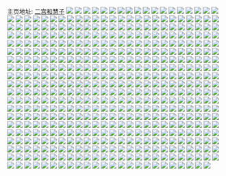 主页地址: [二宫和慧子](https://weibo.com/u/5225589160) 
![](https://wx4.sinaimg.cn/mw2000/005HE2s8gy1gb80296ujcj30u0140tb8.jpg) 
![](https://wx4.sinaimg.cn/mw2000/005HE2s8gy1gb802emta0j30v40u077z.jpg) 
![](https://wx4.sinaimg.cn/mw2000/005HE2s8gy1gb802fj205j30u00vx41t.jpg) 
![](https://wx4.sinaimg.cn/mw2000/005HE2s8gy1gb806q5b69j30u0140jue.jpg) 
![](https://wx4.sinaimg.cn/mw2000/005HE2s8ly1gb6xn747ifj31r90u01kz.jpg) 
![](https://wx4.sinaimg.cn/mw2000/005HE2s8ly1gb32hbh1y3j31uo0u0e61.jpg) 
![](https://wx4.sinaimg.cn/mw2000/005HE2s8ly1gb32h7sy0fj31uo0u0e81.jpg) 
![](https://wx4.sinaimg.cn/mw2000/005HE2s8ly1gb32h8cv0qj31uo0u07tf.jpg) 
![](https://wx4.sinaimg.cn/mw2000/005HE2s8ly1gb32h8s0qxj31uo0u0h6h.jpg) 
![](https://wx4.sinaimg.cn/mw2000/005HE2s8ly1gb32h6hfe3j30u02wftg8.jpg) 
![](https://wx4.sinaimg.cn/mw2000/005HE2s8ly1gb32h9r7kbj31uo0u04qp.jpg) 
![](https://wx4.sinaimg.cn/mw2000/005HE2s8ly1gb32ha7yqzj31uo0u0x47.jpg) 
![](https://wx4.sinaimg.cn/mw2000/005HE2s8ly1gb32hb3m96j31uo0u0tsq.jpg) 
![](https://wx4.sinaimg.cn/mw2000/005HE2s8ly1gb32h723spj31uo0u0hbg.jpg) 
![](https://wx4.sinaimg.cn/mw2000/005HE2s8ly1garqn6sg8vj30zk1k07wh.jpg) 
![](https://wx4.sinaimg.cn/mw2000/005HE2s8ly1garqn7kugkj30zk0ioak2.jpg) 
![](https://wx4.sinaimg.cn/mw2000/005HE2s8ly1garqn8axg6j30zk0iogv1.jpg) 
![](https://wx4.sinaimg.cn/mw2000/005HE2s8ly1garqn96lkhj30zk0io48l.jpg) 
![](https://wx4.sinaimg.cn/mw2000/005HE2s8ly1garqn9rvwfj30zk0io44i.jpg) 
![](https://wx4.sinaimg.cn/mw2000/005HE2s8ly1garqna8w9pj30zk0io126.jpg) 
![](https://wx4.sinaimg.cn/mw2000/005HE2s8ly1gakzom5t9xj31401z4kjl.jpg) 
![](https://wx4.sinaimg.cn/mw2000/005HE2s8ly1gaiiflteitj30u02i0dvb.jpg) 
![](https://wx4.sinaimg.cn/mw2000/005HE2s8ly1gaiifvaep6j31400u0h03.jpg) 
![](https://wx4.sinaimg.cn/mw2000/005HE2s8ly1gaiift8ahzj30p77pshdt.jpg) 
![](https://wx4.sinaimg.cn/mw2000/005HE2s8ly1gaiig0q71ej31400u0trs.jpg) 
![](https://wx4.sinaimg.cn/mw2000/005HE2s8ly1gaiig1kxyqj30u00u0adt.jpg) 
![](https://wx4.sinaimg.cn/mw2000/005HE2s8ly1gaiifx4hmbj31400u07mt.jpg) 
![](https://wx4.sinaimg.cn/mw2000/005HE2s8ly1gaiigyx9i1j30u0140grg.jpg) 
![](https://wx4.sinaimg.cn/mw2000/005HE2s8ly1gaiifyusqtj31400u07js.jpg) 
![](https://wx4.sinaimg.cn/mw2000/005HE2s8ly1gaiig3j4hyj31400u078h.jpg) 
![](https://wx4.sinaimg.cn/mw2000/005HE2s8gy1gaga5dnujhj30kt0drah5.jpg) 
![](https://wx4.sinaimg.cn/mw2000/005HE2s8gy1gaga5e90tlj30pr0pr0u3.jpg) 
![](https://wx4.sinaimg.cn/mw2000/005HE2s8gy1ga5s2t7n27g30dc07i7wi.jpg) 
![](https://wx4.sinaimg.cn/mw2000/005HE2s8gy1ga5s2wmcalg30dc07i7wi.jpg) 
![](https://wx4.sinaimg.cn/mw2000/005HE2s8gy1ga5s2yvx7pg30dc07iqv5.jpg) 
![](https://wx4.sinaimg.cn/mw2000/005HE2s8gy1ga5s310mskg30dc07iu0x.jpg) 
![](https://wx4.sinaimg.cn/mw2000/005HE2s8gy1ga5slkh78dg30dc07iqv5.jpg) 
![](https://wx4.sinaimg.cn/mw2000/005HE2s8gy1ga5slnc0fkg30dc07i1ky.jpg) 
![](https://wx4.sinaimg.cn/mw2000/005HE2s8gy1ga5slpjqljg30dc07ikjl.jpg) 
![](https://wx4.sinaimg.cn/mw2000/005HE2s8gy1ga5o436qaqj33k02o0x6r.jpg) 
![](https://wx4.sinaimg.cn/mw2000/005HE2s8gy1ga5o45moynj33k02o04qr.jpg) 
![](https://wx4.sinaimg.cn/mw2000/005HE2s8gy1ga5o47xhsdj33k02o04qr.jpg) 
![](https://wx4.sinaimg.cn/mw2000/005HE2s8gy1g9m3m52930j31401z41kx.jpg) 
![](https://wx4.sinaimg.cn/mw2000/005HE2s8gy1g9k0kxueyij30cz1gowik.jpg) 
![](https://wx4.sinaimg.cn/mw2000/005HE2s8gy1g9k0kyz2xzj30u02m8tj9.jpg) 
![](https://wx4.sinaimg.cn/mw2000/005HE2s8gy1g9k0l2bm64j313e6dbx6p.jpg) 
![](https://wx4.sinaimg.cn/mw2000/005HE2s8gy1g9k0l35ur1j30zl0u0q8i.jpg) 
![](https://wx4.sinaimg.cn/mw2000/005HE2s8ly1g993n2i8wfj30j406saaz.jpg) 
![](https://wx4.sinaimg.cn/mw2000/005HE2s8ly1g993n62mr4j31z4140b29.jpg) 
![](https://wx4.sinaimg.cn/mw2000/005HE2s8ly1g993netvd7j31z41404l6.jpg) 
![](https://wx4.sinaimg.cn/mw2000/005HE2s8ly1g95jic9hr6j30d618gn34.jpg) 
![](https://wx4.sinaimg.cn/mw2000/005HE2s8ly1g917fg511oj31mc1mce81.jpg) 
![](https://wx4.sinaimg.cn/mw2000/005HE2s8ly1g917fz66uyj30u01hcwu7.jpg) 
![](https://wx4.sinaimg.cn/mw2000/005HE2s8ly1g917f92mkej313l111k9j.jpg) 
![](https://wx4.sinaimg.cn/mw2000/005HE2s8ly1g917fbyrqjj30u01917wh.jpg) 
![](https://wx4.sinaimg.cn/mw2000/005HE2s8ly1g917fnt1jkj32ae1achdu.jpg) 
![](https://wx4.sinaimg.cn/mw2000/005HE2s8ly1g917g6w08oj31401401dc.jpg) 
![](https://wx4.sinaimg.cn/mw2000/005HE2s8ly1g917gr5w70j31mc1mcnpe.jpg) 
![](https://wx4.sinaimg.cn/mw2000/005HE2s8ly1g917gjf1hwj30zk0qoto0.jpg) 
![](https://wx4.sinaimg.cn/mw2000/005HE2s8ly1g917g46rujj30u01hch4y.jpg) 
![](https://wx4.sinaimg.cn/mw2000/005HE2s8ly1g917g2b1p7j30u01hcb29.jpg) 
![](https://wx4.sinaimg.cn/mw2000/005HE2s8ly1g917fsz9xhj31j21zntwn.jpg) 
![](https://wx4.sinaimg.cn/mw2000/005HE2s8ly1g917fplb2dj30ws0okqbq.jpg) 
![](https://wx4.sinaimg.cn/mw2000/005HE2s8ly1g917fqk2haj30ws0ok10g.jpg) 
![](https://wx4.sinaimg.cn/mw2000/005HE2s8ly1g917fxcp2mj31aa1pp1i6.jpg) 
![](https://wx4.sinaimg.cn/mw2000/005HE2s8ly1g917g5911aj30u00u0goj.jpg) 
![](https://wx4.sinaimg.cn/mw2000/005HE2s8ly1g917fu58pnj31401d77dn.jpg) 
![](https://wx4.sinaimg.cn/mw2000/005HE2s8ly1g917fvhg82j31kw1z4ww3.jpg) 
![](https://wx4.sinaimg.cn/mw2000/005HE2s8ly1g917g4o22mj30xa0jutap.jpg) 
![](https://wx4.sinaimg.cn/mw2000/005HE2s8ly1g8w6uizdykj30xc1f6anh.jpg) 
![](https://wx4.sinaimg.cn/mw2000/005HE2s8ly1g8w6ujo6l5j31030qldja.jpg) 
![](https://wx4.sinaimg.cn/mw2000/005HE2s8gy1g8ty51jy3aj31jk111gp8.jpg) 
![](https://wx4.sinaimg.cn/mw2000/005HE2s8gy1g8ty51ze64j30sg1ekn6s.jpg) 
![](https://wx4.sinaimg.cn/mw2000/005HE2s8ly1g8oaxkok1fj30u014010s.jpg) 
![](https://wx4.sinaimg.cn/mw2000/005HE2s8ly1g8oaxph63lj315o15onpd.jpg) 
![](https://wx4.sinaimg.cn/mw2000/005HE2s8ly1g8oay38xv6j33k02o01l2.jpg) 
![](https://wx4.sinaimg.cn/mw2000/005HE2s8ly1g8oayeizz9j33k02o01l0.jpg) 
![](https://wx4.sinaimg.cn/mw2000/005HE2s8gy1g8juckkcbqj30zk0k0npd.jpg) 
![](https://wx4.sinaimg.cn/mw2000/005HE2s8ly1g83f6li3tpj30su1fagzl.jpg) 
![](https://wx4.sinaimg.cn/mw2000/005HE2s8ly1g82i076vj3j3050050jrb.jpg) 
![](https://wx4.sinaimg.cn/mw2000/005HE2s8gy1g7vt0ec4akj31z4140u0x.jpg) 
![](https://wx4.sinaimg.cn/mw2000/005HE2s8gy1g7vt8ew657j31z4140x6q.jpg) 
![](https://wx4.sinaimg.cn/mw2000/005HE2s8gy1g7vt8gzj7rj31z4140b2b.jpg) 
![](https://wx4.sinaimg.cn/mw2000/005HE2s8gy1g7vt8j02kuj31z4140000.jpg) 
![](https://wx4.sinaimg.cn/mw2000/005HE2s8gy1g7vt8ke2vrj31z4140x6p.jpg) 
![](https://wx4.sinaimg.cn/mw2000/005HE2s8gy1g7vt8lx1a3j31z4140e82.jpg) 
![](https://wx4.sinaimg.cn/mw2000/005HE2s8gy1g7vt8n5yknj31z4140e82.jpg) 
![](https://wx4.sinaimg.cn/mw2000/005HE2s8gy1g7vt8omj5gj31z4140u0y.jpg) 
![](https://wx4.sinaimg.cn/mw2000/005HE2s8gy1g7vt8qotb1j31z4140kjm.jpg) 
![](https://wx4.sinaimg.cn/mw2000/005HE2s8ly1g7vhyuw652j311n09ngnc.jpg) 
![](https://wx4.sinaimg.cn/mw2000/005HE2s8ly1g7pg6520a2j31ag3vcnpd.jpg) 
![](https://wx4.sinaimg.cn/mw2000/005HE2s8ly1g7pg679y47j30sg6bku0y.jpg) 
![](https://wx4.sinaimg.cn/mw2000/005HE2s8ly1g7pg69yykij30sg6bk4qq.jpg) 
![](https://wx4.sinaimg.cn/mw2000/005HE2s8ly1g7pg6brgz4j30qt6pc4qq.jpg) 
![](https://wx4.sinaimg.cn/mw2000/005HE2s8ly1g7pg6dr4huj31hm3cob2b.jpg) 
![](https://wx4.sinaimg.cn/mw2000/005HE2s8ly1g7pg6eoroij31401z4tpe.jpg) 
![](https://wx4.sinaimg.cn/mw2000/005HE2s8ly1g7nb20lybfj30u03r61kz.jpg) 
![](https://wx4.sinaimg.cn/mw2000/005HE2s8ly1g7nb24hvmrj30u03a9hdu.jpg) 
![](https://wx4.sinaimg.cn/mw2000/005HE2s8ly1g7nb262jduj30u01eoh8b.jpg) 
![](https://wx4.sinaimg.cn/mw2000/005HE2s8ly1g7nb29wss0j30u03d0hdu.jpg) 
![](https://wx4.sinaimg.cn/mw2000/005HE2s8gy1g7kbdtwqcyj31z4140b29.jpg) 
![](https://wx4.sinaimg.cn/mw2000/005HE2s8gy1g7kbdy7eaej31z4140qv6.jpg) 
![](https://wx4.sinaimg.cn/mw2000/005HE2s8gy1g7kbe1fa8kj31z4140x6q.jpg) 
![](https://wx4.sinaimg.cn/mw2000/005HE2s8gy1g7kbe4ovssj31z4140kjm.jpg) 
![](https://wx4.sinaimg.cn/mw2000/005HE2s8ly1g7imsyj7nhj33k02o0npf.jpg) 
![](https://wx4.sinaimg.cn/mw2000/005HE2s8ly1g7imsrfp9jj30e00go0ta.jpg) 
![](https://wx4.sinaimg.cn/mw2000/005HE2s8ly1g7fnifdwr7j31z4140qv5.jpg) 
![](https://wx4.sinaimg.cn/mw2000/005HE2s8ly1g7fniiif4ij31z41401ky.jpg) 
![](https://wx4.sinaimg.cn/mw2000/005HE2s8ly1g7fnim62xqj31z41401ky.jpg) 
![](https://wx4.sinaimg.cn/mw2000/005HE2s8gy1g6y9h3ys4ij30u01vknpd.jpg) 
![](https://wx4.sinaimg.cn/mw2000/005HE2s8gy1g6y9h71qtrj30u034le82.jpg) 
![](https://wx4.sinaimg.cn/mw2000/005HE2s8gy1g6y9h840wyj31o0190azo.jpg) 
![](https://wx4.sinaimg.cn/mw2000/005HE2s8gy1g6y9h9nqxlj33k02o0e82.jpg) 
![](https://wx4.sinaimg.cn/mw2000/005HE2s8ly1g6t5drkrmqj31z41401kx.jpg) 
![](https://wx4.sinaimg.cn/mw2000/005HE2s8ly1g6q8oufusvj30u00u0786.jpg) 
![](https://wx4.sinaimg.cn/mw2000/005HE2s8ly1g6q7tis9v5j32o03k0u0z.jpg) 
![](https://wx4.sinaimg.cn/mw2000/005HE2s8ly1g6q7tjfnpqj30u00u0q4j.jpg) 
![](https://wx4.sinaimg.cn/mw2000/005HE2s8ly1g6q7t5510dj31530u0wjl.jpg) 
![](https://wx4.sinaimg.cn/mw2000/005HE2s8ly1g6q8q8odf2j31400u0n2w.jpg) 
![](https://wx4.sinaimg.cn/mw2000/005HE2s8ly1g6q7t4kp11j30u01mp795.jpg) 
![](https://wx4.sinaimg.cn/mw2000/005HE2s8ly1g6q8nz22mej31400u00wu.jpg) 
![](https://wx4.sinaimg.cn/mw2000/005HE2s8ly1g6q7tc3l7yj33k02o0x6r.jpg) 
![](https://wx4.sinaimg.cn/mw2000/005HE2s8ly1g6q8o11uajj30jg0jkjst.jpg) 
![](https://wx4.sinaimg.cn/mw2000/005HE2s8ly1g6k50s7i5lj31401e7wqu.jpg) 
![](https://wx4.sinaimg.cn/mw2000/005HE2s8ly1g6k52200swj31401z4e19.jpg) 
![](https://wx4.sinaimg.cn/mw2000/005HE2s8ly1g6k522dw5zj30a40a474l.jpg) 
![](https://wx4.sinaimg.cn/mw2000/70eb479bly1g6dac4bt00j20fk0kkwq0.jpg) 
![](https://wx4.sinaimg.cn/mw2000/005HE2s8ly1g6aw8giz8fj31401z4akj.jpg) 
![](https://wx4.sinaimg.cn/mw2000/005HE2s8ly1g6awexyaowj32o03k0hdv.jpg) 
![](https://wx4.sinaimg.cn/mw2000/005HE2s8ly1g6aw8rxr5kj32o03k0x6r.jpg) 
![](https://wx4.sinaimg.cn/mw2000/005HE2s8ly1g6aw8xy3tbj33k02o07wk.jpg) 
![](https://wx4.sinaimg.cn/mw2000/005HE2s8ly1g6aw92s0f0j33k02o07wj.jpg) 
![](https://wx4.sinaimg.cn/mw2000/005HE2s8ly1g6aw97nirzj33k02o04qr.jpg) 
![](https://wx4.sinaimg.cn/mw2000/005HE2s8ly1g6aw9ew8mlj33k02o0qv8.jpg) 
![](https://wx4.sinaimg.cn/mw2000/005HE2s8ly1g655e5od14j30u01bre7o.jpg) 
![](https://wx4.sinaimg.cn/mw2000/005HE2s8ly1g63pv2a2wjj31401z47mv.jpg) 
![](https://wx4.sinaimg.cn/mw2000/005HE2s8ly1g63pv3nqvmj31401z4drc.jpg) 
![](https://wx4.sinaimg.cn/mw2000/005HE2s8ly1g61ge5fupej31mc1mchdu.jpg) 
![](https://wx4.sinaimg.cn/mw2000/005HE2s8ly1g61gefgxb4j31mc1mcnpe.jpg) 
![](https://wx4.sinaimg.cn/mw2000/005HE2s8ly1g61geaknd5j32541luqv7.jpg) 
![](https://wx4.sinaimg.cn/mw2000/005HE2s8ly1g5yfuuvlz1j33k02o0e82.jpg) 
![](https://wx4.sinaimg.cn/mw2000/005HE2s8ly1g5yfv6wrekj33k02o0npf.jpg) 
![](https://wx4.sinaimg.cn/mw2000/005HE2s8gy1g5urxtk27qj30ng0yc45g.jpg) 
![](https://wx4.sinaimg.cn/mw2000/005HE2s8gy1g5urxumm75j30ng0ycq8y.jpg) 
![](https://wx4.sinaimg.cn/mw2000/005HE2s8gy1g5urxvoclsj30lk11c7a6.jpg) 
![](https://wx4.sinaimg.cn/mw2000/005HE2s8gy1g5urxyuj9lj30jw0zk1kx.jpg) 
![](https://wx4.sinaimg.cn/mw2000/005HE2s8ly1g5pvh8thtaj30qo0go75w.jpg) 
![](https://wx4.sinaimg.cn/mw2000/005HE2s8ly1g5k0rtmu0gj31hc0u0npd.jpg) 
![](https://wx4.sinaimg.cn/mw2000/005HE2s8ly1g5k0sbplp2j31hc0u0npd.jpg) 
![](https://wx4.sinaimg.cn/mw2000/005HE2s8ly1g5k02m85vtj31z4140jzk.jpg) 
![](https://wx4.sinaimg.cn/mw2000/005HE2s8ly1g5k02nnlzmj31z41404o2.jpg) 
![](https://wx4.sinaimg.cn/mw2000/005HE2s8ly1g5k02ovxa8j31z4140njr.jpg) 
![](https://wx4.sinaimg.cn/mw2000/005HE2s8ly1g5k02pfuslj31hc1hcagw.jpg) 
![](https://wx4.sinaimg.cn/mw2000/005HE2s8ly1g5k02r1n6lj31hc1hckc3.jpg) 
![](https://wx4.sinaimg.cn/mw2000/005HE2s8ly1g5k02s1rtwj30u01vlwvi.jpg) 
![](https://wx4.sinaimg.cn/mw2000/005HE2s8ly1g5htllythaj31kw35shdt.jpg) 
![](https://wx4.sinaimg.cn/mw2000/005HE2s8ly1g5htlotxr0j31o02i0e81.jpg) 
![](https://wx4.sinaimg.cn/mw2000/005HE2s8ly1g5htlqyskyj31o02i01kx.jpg) 
![](https://wx4.sinaimg.cn/mw2000/005HE2s8ly1g5htlsz9ggj31kw35s4qp.jpg) 
![](https://wx4.sinaimg.cn/mw2000/005HE2s8ly1g5gnw3rpvbj309n0gpt9t.jpg) 
![](https://wx4.sinaimg.cn/mw2000/005HE2s8ly1g5gnwte2zvj31hc0u042p.jpg) 
![](https://wx4.sinaimg.cn/mw2000/005HE2s8ly1g5gnw42ivyj30fx0jx75s.jpg) 
![](https://wx4.sinaimg.cn/mw2000/005HE2s8ly1g5gnw1htgnj30zk0k01en.jpg) 
![](https://wx4.sinaimg.cn/mw2000/005HE2s8ly1g5gnw0364uj30zk0k0grv.jpg) 
![](https://wx4.sinaimg.cn/mw2000/005HE2s8ly1g5gnw3dxiqj30zk0k0x5i.jpg) 
![](https://wx4.sinaimg.cn/mw2000/005HE2s8gy1g5eksyn6ebj31z4140npd.jpg) 
![](https://wx4.sinaimg.cn/mw2000/005HE2s8gy1g5ekszermxj30u014045c.jpg) 
![](https://wx4.sinaimg.cn/mw2000/005HE2s8gy1g5d12u7o2hj31z4140kjl.jpg) 
![](https://wx4.sinaimg.cn/mw2000/005HE2s8ly1g58j5l35nbj30wk0u0q4p.jpg) 
![](https://wx4.sinaimg.cn/mw2000/005HE2s8ly1g57m8fxel1j31hc0u0k07.jpg) 
![](https://wx4.sinaimg.cn/mw2000/005HE2s8ly1g57m8jw2zwj31hc0u0b2a.jpg) 
![](https://wx4.sinaimg.cn/mw2000/005HE2s8gy1g56osnc3lej31z4140x50.jpg) 
![](https://wx4.sinaimg.cn/mw2000/005HE2s8gy1g56osobxzcj31z4140e75.jpg) 
![](https://wx4.sinaimg.cn/mw2000/005HE2s8gy1g55die00jyj31401z4x6p.jpg) 
![](https://wx4.sinaimg.cn/mw2000/005HE2s8gy1g55difwn2rj31401z4u0x.jpg) 
![](https://wx4.sinaimg.cn/mw2000/005HE2s8gy1g55dihip3cj31401z4qv5.jpg) 
![](https://wx4.sinaimg.cn/mw2000/005HE2s8gy1g55dijoez0j31401z4u0x.jpg) 
![](https://wx4.sinaimg.cn/mw2000/005HE2s8gy1g55diogyw2j31401z4x6p.jpg) 
![](https://wx4.sinaimg.cn/mw2000/005HE2s8gy1g55dite8uwj31401z4u0x.jpg) 
![](https://wx4.sinaimg.cn/mw2000/005HE2s8gy1g55diy8a24j30n01apdim.jpg) 
![](https://wx4.sinaimg.cn/mw2000/005HE2s8gy1g55dixdcwpj31z41401kx.jpg) 
![](https://wx4.sinaimg.cn/mw2000/005HE2s8gy1g55dj0td1qj30o80wagnj.jpg) 
![](https://wx4.sinaimg.cn/mw2000/005HE2s8ly1g4yfo59xpgj30u02tdqv5.jpg) 
![](https://wx4.sinaimg.cn/mw2000/005HE2s8ly1g4yfo87h7nj30u03a9npd.jpg) 
![](https://wx4.sinaimg.cn/mw2000/005HE2s8ly1g4yfoap9lfj30u01eo1kx.jpg) 
![](https://wx4.sinaimg.cn/mw2000/005HE2s8ly1g4yfockpjkj30u00xs7ol.jpg) 
![](https://wx4.sinaimg.cn/mw2000/005HE2s8ly1g4wba4vhhdj31z4140tuf.jpg) 
![](https://wx4.sinaimg.cn/mw2000/005HE2s8ly1g4wba81b1aj31z41404qp.jpg) 
![](https://wx4.sinaimg.cn/mw2000/005HE2s8ly1g4wbabcdjxj31z41401kx.jpg) 
![](https://wx4.sinaimg.cn/mw2000/005HE2s8ly1g4wba9tlvwj31z41401kx.jpg) 
![](https://wx4.sinaimg.cn/mw2000/005HE2s8ly1g4wba697dej31z4140h67.jpg) 
![](https://wx4.sinaimg.cn/mw2000/005HE2s8ly1g4wbaf7f4aj31z41407wh.jpg) 
![](https://wx4.sinaimg.cn/mw2000/005HE2s8ly1g4wbaitus2j31z41404qp.jpg) 
![](https://wx4.sinaimg.cn/mw2000/005HE2s8ly1g4wbamrsrsj31z4140e81.jpg) 
![](https://wx4.sinaimg.cn/mw2000/005HE2s8ly1g4wbaqgfwbj31z4140b29.jpg) 
![](https://wx4.sinaimg.cn/mw2000/005HE2s8ly1g4su92zgtsj31z4140e05.jpg) 
![](https://wx4.sinaimg.cn/mw2000/005HE2s8ly1g4su96n8maj31z41404qp.jpg) 
![](https://wx4.sinaimg.cn/mw2000/005HE2s8ly1g4nzyz0254j30sg0zkkjl.jpg) 
![](https://wx4.sinaimg.cn/mw2000/005HE2s8ly1g4nzz0m5kfj30kr0jttok.jpg) 
![](https://wx4.sinaimg.cn/mw2000/005HE2s8ly1g4nzz31hqvj30no0zkb1p.jpg) 
![](https://wx4.sinaimg.cn/mw2000/005HE2s8ly1g4nzz6mjmsj30v00zke81.jpg) 
![](https://wx4.sinaimg.cn/mw2000/005HE2s8ly1g4lhd4bgitj30wj13w13l.jpg) 
![](https://wx4.sinaimg.cn/mw2000/005HE2s8ly1g4h4ydtouij33k02o0hdu.jpg) 
![](https://wx4.sinaimg.cn/mw2000/005HE2s8ly1g4h4yhupehj33k02o04qq.jpg) 
![](https://wx4.sinaimg.cn/mw2000/005HE2s8ly1g4h4ymdpvrj33k02o04qq.jpg) 
![](https://wx4.sinaimg.cn/mw2000/005HE2s8ly1g4h4yr35dqj33k02o0e82.jpg) 
![](https://wx4.sinaimg.cn/mw2000/005HE2s8ly1g4h4ze6c1kj30qo0xcwke.jpg) 
![](https://wx4.sinaimg.cn/mw2000/005HE2s8ly1g4h4yxfuiwj33k02o04qr.jpg) 
![](https://wx4.sinaimg.cn/mw2000/005HE2s8ly1g4h4z3f4o5j33k02o0npe.jpg) 
![](https://wx4.sinaimg.cn/mw2000/005HE2s8ly1g4h4z99fp0j33k02o0npe.jpg) 
![](https://wx4.sinaimg.cn/mw2000/005HE2s8ly1g4h4zdb6xjj33k02o04qq.jpg) 
![](https://wx4.sinaimg.cn/mw2000/005HE2s8gy1g4cnp10j9ej31401z41ip.jpg) 
![](https://wx4.sinaimg.cn/mw2000/005HE2s8ly1g4b6wk5dqej30zk0eit9a.jpg) 
![](https://wx4.sinaimg.cn/mw2000/005HE2s8ly1g4976ae7v7j31z4140mzf.jpg) 
![](https://wx4.sinaimg.cn/mw2000/005HE2s8ly1g4976cyxmrj31z4140b03.jpg) 
![](https://wx4.sinaimg.cn/mw2000/005HE2s8ly1g4976dm0fsj31z4140ajo.jpg) 
![](https://wx4.sinaimg.cn/mw2000/005HE2s8ly1g4976eqhcxj31z4140gvz.jpg) 
![](https://wx4.sinaimg.cn/mw2000/005HE2s8ly1g442xc75rrj31400u0441.jpg) 
![](https://wx4.sinaimg.cn/mw2000/005HE2s8ly1g436h1uf75j30d10d1weo.jpg) 
![](https://wx4.sinaimg.cn/mw2000/005HE2s8ly1g436h2957wj30d10d1wf7.jpg) 
![](https://wx4.sinaimg.cn/mw2000/005HE2s8ly1g436h2o5tij30d10d1q3g.jpg) 
![](https://wx4.sinaimg.cn/mw2000/005HE2s8ly1g436h31eggj30d10d1mxm.jpg) 
![](https://wx4.sinaimg.cn/mw2000/005HE2s8ly1g436h3f9wcj30d10d1t92.jpg) 
![](https://wx4.sinaimg.cn/mw2000/005HE2s8ly1g436h3qs5dj30d10d13yz.jpg) 
![](https://wx4.sinaimg.cn/mw2000/005HE2s8ly1g436h45lgmj30d10d1jrz.jpg) 
![](https://wx4.sinaimg.cn/mw2000/005HE2s8ly1g436h4ivfoj30d10d1gly.jpg) 
![](https://wx4.sinaimg.cn/mw2000/005HE2s8ly1g436h4un5aj30d10d1wer.jpg) 
![](https://wx4.sinaimg.cn/mw2000/005HE2s8ly1g3zyrf6nxbj315l0l0q5d.jpg) 
![](https://wx4.sinaimg.cn/mw2000/005HE2s8ly1g3zyrhi4lwj315o15oe81.jpg) 
![](https://wx4.sinaimg.cn/mw2000/005HE2s8ly1g3zedee1wdj31z4140b29.jpg) 
![](https://wx4.sinaimg.cn/mw2000/005HE2s8ly1g3yso93slaj30u03r6npd.jpg) 
![](https://wx4.sinaimg.cn/mw2000/005HE2s8ly1g3ysodq336j31z4140b29.jpg) 
![](https://wx4.sinaimg.cn/mw2000/005HE2s8ly1g3ysob1uspj31z41401kx.jpg) 
![](https://wx4.sinaimg.cn/mw2000/005HE2s8ly1g3ysoebg90j31z4140jw9.jpg) 
![](https://wx4.sinaimg.cn/mw2000/005HE2s8gy1g3v9zifyuoj33k02o0hdv.jpg) 
![](https://wx4.sinaimg.cn/mw2000/005HE2s8gy1g3v9zsln2jj31401r4e85.jpg) 
![](https://wx4.sinaimg.cn/mw2000/005HE2s8gy1g3v9ztjiv8j30zk0ozh4w.jpg) 
![](https://wx4.sinaimg.cn/mw2000/005HE2s8gy1g3va0qerqej33k02o07wi.jpg) 
![](https://wx4.sinaimg.cn/mw2000/005HE2s8ly1g3qa94w8akj313g1rqkjl.jpg) 
![](https://wx4.sinaimg.cn/mw2000/005HE2s8gy1g3pzvz5z07j30v90v2780.jpg) 
![](https://wx4.sinaimg.cn/mw2000/005HE2s8ly1g3nuevf37pj30k00b9gmk.jpg) 
![](https://wx4.sinaimg.cn/mw2000/005HE2s8ly1g3nuevsshtj30k00k0myi.jpg) 
![](https://wx4.sinaimg.cn/mw2000/005HE2s8gy1g3ly5ab5b4j31401z4azq.jpg) 
![](https://wx4.sinaimg.cn/mw2000/005HE2s8gy1g3ly5b3neuj31401z4b29.jpg) 
![](https://wx4.sinaimg.cn/mw2000/005HE2s8gy1g3ly5bmdsmj31401z4khv.jpg) 
![](https://wx4.sinaimg.cn/mw2000/005HE2s8gy1g3ly5cal28j31401z47wh.jpg) 
![](https://wx4.sinaimg.cn/mw2000/005HE2s8gy1g3ly5ep7oyj31z4140av6.jpg) 
![](https://wx4.sinaimg.cn/mw2000/005HE2s8gy1g3ly5d345jj31z4140ty9.jpg) 
![](https://wx4.sinaimg.cn/mw2000/005HE2s8gy1g3ly5dmccjj31z4140ay0.jpg) 
![](https://wx4.sinaimg.cn/mw2000/005HE2s8gy1g3ly5e2r9tj31z4140x4m.jpg) 
![](https://wx4.sinaimg.cn/mw2000/005HE2s8gy1g3ly5ffbgaj31401z44qp.jpg) 
![](https://wx4.sinaimg.cn/mw2000/005HE2s8gy1g3lpckvya8j31z4140npd.jpg) 
![](https://wx4.sinaimg.cn/mw2000/005HE2s8gy1g3lpck0rmmj31z4140u0x.jpg) 
![](https://wx4.sinaimg.cn/mw2000/005HE2s8gy1g3lpcmqwypj31z4140e81.jpg) 
![](https://wx4.sinaimg.cn/mw2000/005HE2s8gy1g3lpcls3efj31z4140kjl.jpg) 
![](https://wx4.sinaimg.cn/mw2000/005HE2s8gy1g3lpcnizt2j31z4140hdt.jpg) 
![](https://wx4.sinaimg.cn/mw2000/005HE2s8gy1g3lpcoaudmj31z4140kjl.jpg) 
![](https://wx4.sinaimg.cn/mw2000/005HE2s8gy1g3lpcp4o6vj31z4140kjl.jpg) 
![](https://wx4.sinaimg.cn/mw2000/005HE2s8gy1g3lncqnq4dj315o15oe81.jpg) 
![](https://wx4.sinaimg.cn/mw2000/005HE2s8gy1g3lncsock9j31401hch8q.jpg) 
![](https://wx4.sinaimg.cn/mw2000/005HE2s8gy1g3lnctucy9j31484gwhdt.jpg) 
![](https://wx4.sinaimg.cn/mw2000/005HE2s8gy1g3lncv2o4zj31400u0e0z.jpg) 
![](https://wx4.sinaimg.cn/mw2000/005HE2s8gy1g3lncvcigej305j07jdho.jpg) 
![](https://wx4.sinaimg.cn/mw2000/005HE2s8gy1g3lncw733nj31400u04qp.jpg) 
![](https://wx4.sinaimg.cn/mw2000/005HE2s8gy1g3kfg02g3bj31aw2bcgvg.jpg) 
![](https://wx4.sinaimg.cn/mw2000/005HE2s8gy1g3kfg0hdubj30k00u0tb3.jpg) 
![](https://wx4.sinaimg.cn/mw2000/005HE2s8gy1g3kfg0uti8j30k00u0dha.jpg) 
![](https://wx4.sinaimg.cn/mw2000/005HE2s8gy1g3kfg1b7x2j30k00qojvz.jpg) 
![](https://wx4.sinaimg.cn/mw2000/005HE2s8gy1g3kffzcguhj30kt0ktjt5.jpg) 
![](https://wx4.sinaimg.cn/mw2000/005HE2s8gy1g3kfg1pmwrj30k00dcq5a.jpg) 
![](https://wx4.sinaimg.cn/mw2000/005HE2s8gy1g3kfgm1u1nj30u01bbgq1.jpg) 
![](https://wx4.sinaimg.cn/mw2000/005HE2s8gy1g3kfg2ebj7j30k00zkwgt.jpg) 
![](https://wx4.sinaimg.cn/mw2000/005HE2s8gy1g3kfg3690rj31vr1jk4ez.jpg) 
![](https://wx4.sinaimg.cn/mw2000/005HE2s8ly1g3eiepozn0j30m80m6ju1.jpg) 
![](https://wx4.sinaimg.cn/mw2000/005HE2s8ly1g3eif2vsoaj309t08ijrh.jpg) 
![](https://wx4.sinaimg.cn/mw2000/005HE2s8gy1g3bld9kku6j30u01hrtcp.jpg) 
![](https://wx4.sinaimg.cn/mw2000/005HE2s8gy1g3bldmm87hj30u01a20yq.jpg) 
![](https://wx4.sinaimg.cn/mw2000/005HE2s8ly1g3b6akfqxpj31hc0u07th.jpg) 
![](https://wx4.sinaimg.cn/mw2000/005HE2s8ly1g3aiv30jj4j31mc1mcqov.jpg) 
![](https://wx4.sinaimg.cn/mw2000/005HE2s8ly1g3aiw0l9qmj30u013zdjf.jpg) 
![](https://wx4.sinaimg.cn/mw2000/005HE2s8ly1g3aivej7ewj32o03k0u0z.jpg) 
![](https://wx4.sinaimg.cn/mw2000/005HE2s8ly1g3aiv1djtqj30i50oiq46.jpg) 
![](https://wx4.sinaimg.cn/mw2000/005HE2s8ly1g38zxaim7gj31z4140b29.jpg) 
![](https://wx4.sinaimg.cn/mw2000/005HE2s8ly1g38zx68sc2j30zk0k0tqy.jpg) 
![](https://wx4.sinaimg.cn/mw2000/005HE2s8ly1g38zx7eh7aj30zk0k0wwd.jpg) 
![](https://wx4.sinaimg.cn/mw2000/005HE2s8ly1g38zx8mpuvj30zk0k0ttm.jpg) 
![](https://wx4.sinaimg.cn/mw2000/005HE2s8ly1g37kgyhovfj30e80e8t8z.jpg) 
![](https://wx4.sinaimg.cn/mw2000/005HE2s8ly1g37kgxw5ohj30ku0dz0vx.jpg) 
![](https://wx4.sinaimg.cn/mw2000/005HE2s8ly1g37kgzfqd2j30jb0ctgnv.jpg) 
![](https://wx4.sinaimg.cn/mw2000/005HE2s8ly1g37kn3t3ruj30hs13yn12.jpg) 
![](https://wx4.sinaimg.cn/mw2000/005HE2s8ly1g37kgy7dtxj305w05saa0.jpg) 
![](https://wx4.sinaimg.cn/mw2000/005HE2s8ly1g37khbjooqj30v90u0djp.jpg) 
![](https://wx4.sinaimg.cn/mw2000/005HE2s8ly1g37ki8nkldj30yd0u0415.jpg) 
![](https://wx4.sinaimg.cn/mw2000/005HE2s8ly1g37kh0ti52j30lx0k0778.jpg) 
![](https://wx4.sinaimg.cn/mw2000/005HE2s8ly1g37kivkq51j30zh0nk404.jpg) 
![](https://wx4.sinaimg.cn/mw2000/005HE2s8ly1g35ecyoc9sj30u01bdq6e.jpg) 
![](https://wx4.sinaimg.cn/mw2000/005HE2s8ly1g35ecdzkfnj30ir0guabl.jpg) 
![](https://wx4.sinaimg.cn/mw2000/005HE2s8ly1g33lbq5wzuj30u010yq6y.jpg) 
![](https://wx4.sinaimg.cn/mw2000/005HE2s8ly1g33l99377rj30hs0gfdgw.jpg) 
![](https://wx4.sinaimg.cn/mw2000/005HE2s8gy1g319h8mxorj31401r4e85.jpg) 
![](https://wx4.sinaimg.cn/mw2000/005HE2s8gy1g319hflifyj313o145hdv.jpg) 
![](https://wx4.sinaimg.cn/mw2000/005HE2s8gy1g319hlkt9jj31170w9u0x.jpg) 
![](https://wx4.sinaimg.cn/mw2000/005HE2s8gy1g319hqwfc8j31401qznpf.jpg) 
![](https://wx4.sinaimg.cn/mw2000/005HE2s8gy1g319hrf3zoj30qo0y1acc.jpg) 
![](https://wx4.sinaimg.cn/mw2000/005HE2s8gy1g319hxwx6hj33k02o0hdw.jpg) 
![](https://wx4.sinaimg.cn/mw2000/005HE2s8gy1g30vyod8dij30u018nn1i.jpg) 
![](https://wx4.sinaimg.cn/mw2000/005HE2s8gy1g30vz9pq76j30r11iwwnn.jpg) 
![](https://wx4.sinaimg.cn/mw2000/005HE2s8gy1g30vypqbp9j30k00zkdi7.jpg) 
![](https://wx4.sinaimg.cn/mw2000/005HE2s8gy1g30vz26376j30zk0ozn24.jpg) 
![](https://wx4.sinaimg.cn/mw2000/005HE2s8gy1g30vyu3a42j32o03k04qs.jpg) 
![](https://wx4.sinaimg.cn/mw2000/005HE2s8gy1g30vzv2u27j30u00xh431.jpg) 
![](https://wx4.sinaimg.cn/mw2000/005HE2s8gy1g30frtl9psj30wm07xq4q.jpg) 
![](https://wx4.sinaimg.cn/mw2000/005HE2s8gy1g30frtuea1j30xk0ly0xs.jpg) 
![](https://wx4.sinaimg.cn/mw2000/005HE2s8ly1g2yxvkmx6ej312y15ztye.jpg) 
![](https://wx4.sinaimg.cn/mw2000/005HE2s8ly1g2yxvl3gtdj30c806j0t6.jpg) 
![](https://wx4.sinaimg.cn/mw2000/005HE2s8ly1g2yxvlkecfj30o616y77d.jpg) 
![](https://wx4.sinaimg.cn/mw2000/005HE2s8gy1g2xqab1sefj31z4140dra.jpg) 
![](https://wx4.sinaimg.cn/mw2000/005HE2s8gy1g2xqachfi1j33k02o0x6q.jpg) 
![](https://wx4.sinaimg.cn/mw2000/005HE2s8gy1g2xqad5uuvj31z4140gvj.jpg) 
![](https://wx4.sinaimg.cn/mw2000/005HE2s8gy1g2wnfehjj8j31402ovkcn.jpg) 
![](https://wx4.sinaimg.cn/mw2000/005HE2s8ly1g2oervgc7vj33k02o0b2a.jpg) 
![](https://wx4.sinaimg.cn/mw2000/005HE2s8ly1g2oerzjh4rj33k02o07wi.jpg) 
![](https://wx4.sinaimg.cn/mw2000/005HE2s8ly1g2oevg2qwej33k02o0hdu.jpg) 
![](https://wx4.sinaimg.cn/mw2000/005HE2s8ly1g2oes1av3rj33k02o0e82.jpg) 
![](https://wx4.sinaimg.cn/mw2000/005HE2s8ly1g2oes2zqejj33k02o0npe.jpg) 
![](https://wx4.sinaimg.cn/mw2000/005HE2s8ly1g2oesbeqrvj33k02o0hdu.jpg) 
![](https://wx4.sinaimg.cn/mw2000/005HE2s8ly1g2livvntu7j30jg0q9jtf.jpg) 
![](https://wx4.sinaimg.cn/mw2000/005HE2s8ly1g2livw5ez8j30jg0rg41i.jpg) 
![](https://wx4.sinaimg.cn/mw2000/005HE2s8ly1g2livwe6mxj30jg0scacd.jpg) 
![](https://wx4.sinaimg.cn/mw2000/005HE2s8ly1g2livwuzjnj30jg0lw41i.jpg) 
![](https://wx4.sinaimg.cn/mw2000/005HE2s8ly1g2livwma73j30jg0le41e.jpg) 
![](https://wx4.sinaimg.cn/mw2000/005HE2s8ly1g2livx1m3zj30jg0rtac6.jpg) 
![](https://wx4.sinaimg.cn/mw2000/005HE2s8ly1g2livx9z56j30jg0qmac5.jpg) 
![](https://wx4.sinaimg.cn/mw2000/005HE2s8ly1g2liwow4mmj30jg0ykgo4.jpg) 
![](https://wx4.sinaimg.cn/mw2000/005HE2s8ly1g2lizhpv77j30jg0pqgni.jpg) 
![](https://wx4.sinaimg.cn/mw2000/005HE2s8ly1g2im06rio5j33k02o07wj.jpg) 
![](https://wx4.sinaimg.cn/mw2000/005HE2s8ly1g2im001b5yj33k02o0kjn.jpg) 
![](https://wx4.sinaimg.cn/mw2000/005HE2s8ly1g2im0iyjimj30u00u010p.jpg) 
![](https://wx4.sinaimg.cn/mw2000/005HE2s8ly1g2ilzhbe8cj33k02o0npf.jpg) 
![](https://wx4.sinaimg.cn/mw2000/005HE2s8ly1g2im0gpv5pj30k00f0dgu.jpg) 
![](https://wx4.sinaimg.cn/mw2000/005HE2s8ly1g2ilz6dqajj31hc0u012b.jpg) 
![](https://wx4.sinaimg.cn/mw2000/005HE2s8ly1g2ilzrkshpj33k02o0b2c.jpg) 
![](https://wx4.sinaimg.cn/mw2000/005HE2s8ly1g2im0fz7fvj32o03k0qv7.jpg) 
![](https://wx4.sinaimg.cn/mw2000/005HE2s8ly1g2im0h2e1rj309q0780sx.jpg) 
![](https://wx4.sinaimg.cn/mw2000/005HE2s8gy1g2i5mz672xj30sg6bkkjm.jpg) 
![](https://wx4.sinaimg.cn/mw2000/005HE2s8gy1g2i5n5m0dgj31ag3vcx6p.jpg) 
![](https://wx4.sinaimg.cn/mw2000/005HE2s8gy1g2i5nhlthzj30ue5wux6s.jpg) 
![](https://wx4.sinaimg.cn/mw2000/005HE2s8gy1g2i5nsyco5j31ag3vcx6p.jpg) 
![](https://wx4.sinaimg.cn/mw2000/005HE2s8ly1g2ggr3a1ufj30u0190aew.jpg) 
![](https://wx4.sinaimg.cn/mw2000/005HE2s8ly1g2ggr40aitj31900u0dkj.jpg) 
![](https://wx4.sinaimg.cn/mw2000/005HE2s8ly1g278ok3bl7g30hs0a07wj.jpg) 
![](https://wx4.sinaimg.cn/mw2000/005HE2s8ly1g278onxf5pg30hs0a0hdu.jpg) 
![](https://wx4.sinaimg.cn/mw2000/005HE2s8ly1g278ou79d8g30hs0a0npg.jpg) 
![](https://wx4.sinaimg.cn/mw2000/005HE2s8ly1g2789lod63j30u0482b2a.jpg) 
![](https://wx4.sinaimg.cn/mw2000/005HE2s8ly1g278ozxrz7g30hs0a0x6q.jpg) 
![](https://wx4.sinaimg.cn/mw2000/005HE2s8ly1g2789odx8ej30u02tdnpd.jpg) 
![](https://wx4.sinaimg.cn/mw2000/005HE2s8ly1g278p4ahgng30hs0a07wj.jpg) 
![](https://wx4.sinaimg.cn/mw2000/005HE2s8ly1g278p9up9rg30hs0a07wk.jpg) 
![](https://wx4.sinaimg.cn/mw2000/005HE2s8ly1g278pcdaffg30hs0a0hdt.jpg) 
![](https://wx4.sinaimg.cn/mw2000/005HE2s8ly1g2786b1md9g30hs0a0hdw.jpg) 
![](https://wx4.sinaimg.cn/mw2000/005HE2s8ly1g2786hfhpdg30hs0a0hdw.jpg) 
![](https://wx4.sinaimg.cn/mw2000/005HE2s8ly1g2786nyfwyg30hs0a0kjo.jpg) 
![](https://wx4.sinaimg.cn/mw2000/005HE2s8ly1g2786rvpj1g30hs0a0qv6.jpg) 
![](https://wx4.sinaimg.cn/mw2000/005HE2s8ly1g2786uw3f7g30hs0a04qq.jpg) 
![](https://wx4.sinaimg.cn/mw2000/005HE2s8ly1g2786xkfvwg30hs0a0u0x.jpg) 
![](https://wx4.sinaimg.cn/mw2000/005HE2s8ly1g27871hsx0g30hs0a0hdu.jpg) 
![](https://wx4.sinaimg.cn/mw2000/005HE2s8ly1g27876dvswg30hs0a0npf.jpg) 
![](https://wx4.sinaimg.cn/mw2000/005HE2s8ly1g2787cswu1g30hs0a0qv8.jpg) 
![](https://wx4.sinaimg.cn/mw2000/005HE2s8ly1g26jitxbq7j305k05iglm.jpg) 
![](https://wx4.sinaimg.cn/mw2000/005HE2s8ly1g21azh8olwj30u018zqb2.jpg) 
![](https://wx4.sinaimg.cn/mw2000/005HE2s8ly1g21azii7bbj31q532btoo.jpg) 
![](https://wx4.sinaimg.cn/mw2000/005HE2s8ly1g21aznbhtjj333h4n7kjm.jpg) 
![](https://wx4.sinaimg.cn/mw2000/005HE2s8ly1g21azrfwwhj33534w6qv5.jpg) 
![](https://wx4.sinaimg.cn/mw2000/005HE2s8ly1g20wcguy2lj30j90md407.jpg) 
![](https://wx4.sinaimg.cn/mw2000/005HE2s8ly1g1x8zrfeipj31o01o0are.jpg) 
![](https://wx4.sinaimg.cn/mw2000/005HE2s8ly1g1x8zz85s5j30no0zk7wh.jpg) 
![](https://wx4.sinaimg.cn/mw2000/005HE2s8ly1g1x908d6hsj30u017gq5r.jpg) 
![](https://wx4.sinaimg.cn/mw2000/005HE2s8ly1g1x90cckz0j30zk0i0qk1.jpg) 
![](https://wx4.sinaimg.cn/mw2000/005HE2s8gy1g1vfpj165lj30d10d13z2.jpg) 
![](https://wx4.sinaimg.cn/mw2000/005HE2s8gy1g1vfpj91j3j30d10d1js0.jpg) 
![](https://wx4.sinaimg.cn/mw2000/005HE2s8gy1g1vfpji18ij30d10d1gm3.jpg) 
![](https://wx4.sinaimg.cn/mw2000/005HE2s8gy1g1vfpjq2m7j30d10d10ta.jpg) 
![](https://wx4.sinaimg.cn/mw2000/005HE2s8gy1g1vfpjy7nij30d10d10tb.jpg) 
![](https://wx4.sinaimg.cn/mw2000/005HE2s8gy1g1vfpk6v0xj30d10d1jry.jpg) 
![](https://wx4.sinaimg.cn/mw2000/005HE2s8gy1g1vfpkhje1j30d10d1aal.jpg) 
![](https://wx4.sinaimg.cn/mw2000/005HE2s8gy1g1vfpko4ivj30d10d10td.jpg) 
![](https://wx4.sinaimg.cn/mw2000/005HE2s8gy1g1vfpkvuywj30d10d1aau.jpg) 
![](https://wx4.sinaimg.cn/mw2000/005HE2s8ly1g1pwixodp5j30zk0k0q9y.jpg) 
![](https://wx4.sinaimg.cn/mw2000/005HE2s8ly1g1pwmz85auj30u0478x6p.jpg) 
![](https://wx4.sinaimg.cn/mw2000/005HE2s8ly1g1l8ywtpohj31z41404qq.jpg) 
![](https://wx4.sinaimg.cn/mw2000/005HE2s8ly1g1k2rbcvibj31z4140hdw.jpg) 
![](https://wx4.sinaimg.cn/mw2000/005HE2s8ly1g1k2rgbubfj31z41404qr.jpg) 
![](https://wx4.sinaimg.cn/mw2000/005HE2s8ly1g1gltzvv67j31z4140hdt.jpg) 
![](https://wx4.sinaimg.cn/mw2000/005HE2s8ly1g1glsl0floj31z4140b29.jpg) 
![](https://wx4.sinaimg.cn/mw2000/005HE2s8gy1g1coxhaxcoj30nv0pdh6i.jpg) 
![](https://wx4.sinaimg.cn/mw2000/005HE2s8gy1g1coxi6jgfj30nx0xctef.jpg) 
![](https://wx4.sinaimg.cn/mw2000/005HE2s8gy1g1coxhthc2j30nv0pddp9.jpg) 
![](https://wx4.sinaimg.cn/mw2000/005HE2s8gy1g1coxiywokj30f00qoq3j.jpg) 
![](https://wx4.sinaimg.cn/mw2000/005HE2s8gy1g1coxirqvjj30f00qo74w.jpg) 
![](https://wx4.sinaimg.cn/mw2000/005HE2s8gy1g1coxj6n0nj30f00qoq3j.jpg) 
![](https://wx4.sinaimg.cn/mw2000/005HE2s8ly1g1bmp4osg4j32o03k0u10.jpg) 
![](https://wx4.sinaimg.cn/mw2000/005HE2s8ly1g1bmp7dhe2j32o03k0x6s.jpg) 
![](https://wx4.sinaimg.cn/mw2000/005HE2s8ly1g1bmpavd43j32o03k04qt.jpg) 
![](https://wx4.sinaimg.cn/mw2000/005HE2s8ly1g1bmpdm6xej32o03k04qt.jpg) 
![](https://wx4.sinaimg.cn/mw2000/005HE2s8ly1g1bmplz2e4j33k02o0e84.jpg) 
![](https://wx4.sinaimg.cn/mw2000/005HE2s8ly1g1bmpglh6oj32o03k0u10.jpg) 
![](https://wx4.sinaimg.cn/mw2000/005HE2s8ly1g1bmpjea0oj33k02o0e85.jpg) 
![](https://wx4.sinaimg.cn/mw2000/005HE2s8ly1g1bmpoiem7j33k02o04qt.jpg) 
![](https://wx4.sinaimg.cn/mw2000/005HE2s8ly1g1bmprggezj32o03k0qv7.jpg) 
![](https://wx4.sinaimg.cn/mw2000/005HE2s8ly1g13x1l3ux6j337j2aou0x.jpg) 
![](https://wx4.sinaimg.cn/mw2000/005HE2s8ly1g13x1n9mbqj33gg0cfh4h.jpg) 
![](https://wx4.sinaimg.cn/mw2000/005HE2s8ly1g13x20gapsj30m80m8wfi.jpg) 
![](https://wx4.sinaimg.cn/mw2000/005HE2s8ly1g12qcvanrhj312y0kpjxo.jpg) 
![](https://wx4.sinaimg.cn/mw2000/005HE2s8ly1g12qcobfj0j30k00avjrv.jpg) 
![](https://wx4.sinaimg.cn/mw2000/005HE2s8ly1g12qcon40ej30nf0im3zb.jpg) 
![](https://wx4.sinaimg.cn/mw2000/005HE2s8ly1g12qb81eitj305w05saa0.jpg) 
![](https://wx4.sinaimg.cn/mw2000/005HE2s8ly1g0u0innyrsj30zk0zi1ky.jpg) 
![](https://wx4.sinaimg.cn/mw2000/005HE2s8ly1g0u0ir73m7j30zk0zkkjl.jpg) 
![](https://wx4.sinaimg.cn/mw2000/005HE2s8ly1g0u0lovwkij311e0nhtpw.jpg) 
![](https://wx4.sinaimg.cn/mw2000/005HE2s8ly1g0r89mjrrtj31z4140b29.jpg) 
![](https://wx4.sinaimg.cn/mw2000/005HE2s8ly1g0q45nbjd9j31z4140e81.jpg) 
![](https://wx4.sinaimg.cn/mw2000/005HE2s8ly1g0q45ph58vj31z4140e81.jpg) 
![](https://wx4.sinaimg.cn/mw2000/005HE2s8ly1g0nqhe01dij30zk0nm1kx.jpg) 
![](https://wx4.sinaimg.cn/mw2000/005HE2s8ly1g0nqhehualj308i0oqtaj.jpg) 
![](https://wx4.sinaimg.cn/mw2000/005HE2s8ly1g0nqhg0qidj30zk0rk4qp.jpg) 
![](https://wx4.sinaimg.cn/mw2000/005HE2s8ly1g0ixhzs5xbj31hc0u0jvl.jpg) 
![](https://wx4.sinaimg.cn/mw2000/005HE2s8ly1g0ixi0lfbdj31hc0u0djv.jpg) 
![](https://wx4.sinaimg.cn/mw2000/005HE2s8ly1g0ig29lx4oj30u01a678v.jpg) 
![](https://wx4.sinaimg.cn/mw2000/005HE2s8gy1g0gqhnpht3j31z4140qv5.jpg) 
![](https://wx4.sinaimg.cn/mw2000/005HE2s8gy1g0gqhom3v6j31z4140kjl.jpg) 
![](https://wx4.sinaimg.cn/mw2000/005HE2s8gy1g0gqibq0frj31z4140b29.jpg) 
![](https://wx4.sinaimg.cn/mw2000/005HE2s8gy1g0gqici2thj31z4140qv5.jpg) 
![](https://wx4.sinaimg.cn/mw2000/005HE2s8ly1g0ejw876osj30go0ciad2.jpg) 
![](https://wx4.sinaimg.cn/mw2000/005HE2s8ly1g0eemyf22fj33k02o0e82.jpg) 
![](https://wx4.sinaimg.cn/mw2000/005HE2s8ly1g0een1c6voj33k02o04qq.jpg) 
![](https://wx4.sinaimg.cn/mw2000/005HE2s8ly1g0een470jsj33k02o01ky.jpg) 
![](https://wx4.sinaimg.cn/mw2000/005HE2s8ly1g0een2hf09j33k02o01kx.jpg) 
![](https://wx4.sinaimg.cn/mw2000/005HE2s8ly1g0eemwm3i0j32o03k0u0x.jpg) 
![](https://wx4.sinaimg.cn/mw2000/005HE2s8ly1g0eemzqv93j33k02o0kjl.jpg) 
![](https://wx4.sinaimg.cn/mw2000/005HE2s8ly1g0een6a1hlj33k02o0u0y.jpg) 
![](https://wx4.sinaimg.cn/mw2000/005HE2s8ly1g0een8ikkkj33k02o0e83.jpg) 
![](https://wx4.sinaimg.cn/mw2000/005HE2s8ly1g0eenbcbapj33k02o0x6q.jpg) 
![](https://wx4.sinaimg.cn/mw2000/005HE2s8ly1g0ea0ujvo8j31z41407wh.jpg) 
![](https://wx4.sinaimg.cn/mw2000/005HE2s8ly1g0bu929tg6j30u01hc420.jpg) 
![](https://wx4.sinaimg.cn/mw2000/005HE2s8ly1g0bu92mh5pj30zk0k0jt2.jpg) 
![](https://wx4.sinaimg.cn/mw2000/005HE2s8ly1g0arr3sx8cj31401zi450.jpg) 
![](https://wx4.sinaimg.cn/mw2000/005HE2s8ly1g0adnr8b6yj31601607rj.jpg) 
![](https://wx4.sinaimg.cn/mw2000/005HE2s8ly1g0adnsg0f5j31601601gg.jpg) 
![](https://wx4.sinaimg.cn/mw2000/005HE2s8ly1g0adnt7pvbj31601601c8.jpg) 
![](https://wx4.sinaimg.cn/mw2000/005HE2s8ly1g0adntu85wj3160160nc2.jpg) 
![](https://wx4.sinaimg.cn/mw2000/005HE2s8ly1g07532xs4oj30k00hun0s.jpg) 
![](https://wx4.sinaimg.cn/mw2000/005HE2s8gy1g05vdjc1m9j319a28jx6q.jpg) 
![](https://wx4.sinaimg.cn/mw2000/005HE2s8gy1g05vdhf7ysj30xc0xc0yb.jpg) 
![](https://wx4.sinaimg.cn/mw2000/005HE2s8gy1g05vdjzziqj31a20upkbi.jpg) 
![](https://wx4.sinaimg.cn/mw2000/005HE2s8ly1g053ppogj9j30go0pldlf.jpg) 
![](https://wx4.sinaimg.cn/mw2000/005HE2s8ly1g053pqaoh1j30u00gvq7f.jpg) 
![](https://wx4.sinaimg.cn/mw2000/005HE2s8ly1g053psgrvhj31z4140b29.jpg) 
![](https://wx4.sinaimg.cn/mw2000/005HE2s8ly1g053pquds9j30u00gv79c.jpg) 
![](https://wx4.sinaimg.cn/mw2000/005HE2s8ly1g053pr86jxj30go0ou0wz.jpg) 
![](https://wx4.sinaimg.cn/mw2000/005HE2s8ly1g053puwx71j30go0oxaed.jpg) 
![](https://wx4.sinaimg.cn/mw2000/005HE2s8ly1g053ptqi3xj31z41404qp.jpg) 
![](https://wx4.sinaimg.cn/mw2000/005HE2s8ly1g053sltswuj30e80pqwhn.jpg) 
![](https://wx4.sinaimg.cn/mw2000/005HE2s8ly1g053pu91suj30h80tcjz0.jpg) 
![](https://wx4.sinaimg.cn/mw2000/005HE2s8ly1g03wvevn3aj30fa0kdmyh.jpg) 
![](https://wx4.sinaimg.cn/mw2000/005HE2s8ly1g03wvf8gh3j30fa076t8y.jpg) 
![](https://wx4.sinaimg.cn/mw2000/005HE2s8ly1g03wvfgd0fj30fa0kdq4h.jpg) 
![](https://wx4.sinaimg.cn/mw2000/005HE2s8ly1g03wvfoez8j30fa0kd75t.jpg) 
![](https://wx4.sinaimg.cn/mw2000/005HE2s8ly1g03wvf1zv5j30fa0bc3yy.jpg) 
![](https://wx4.sinaimg.cn/mw2000/005HE2s8ly1g03wvfvtqkj30fa0legnl.jpg) 
![](https://wx4.sinaimg.cn/mw2000/005HE2s8ly1g03wvg3q3kj30650hgq3i.jpg) 
![](https://wx4.sinaimg.cn/mw2000/005HE2s8ly1g03wvgcmykj30dl13a78g.jpg) 
![](https://wx4.sinaimg.cn/mw2000/005HE2s8ly1g03wvgjz2nj308c0bx3yq.jpg) 
![](https://wx4.sinaimg.cn/mw2000/005HE2s8ly1g03kbxaavmj31400u0gqg.jpg) 
![](https://wx4.sinaimg.cn/mw2000/005HE2s8ly1g01p3kgcicj32o03k04qr.jpg) 
![](https://wx4.sinaimg.cn/mw2000/005HE2s8ly1g01p3m985zj32o03k0qv6.jpg) 
![](https://wx4.sinaimg.cn/mw2000/005HE2s8ly1g01p3ocfukj32o03k0b2a.jpg) 
![](https://wx4.sinaimg.cn/mw2000/005HE2s8ly1g01p3ppugfj33k02o07wi.jpg) 
![](https://wx4.sinaimg.cn/mw2000/005HE2s8ly1g01p3imujfj32o03k07wi.jpg) 
![](https://wx4.sinaimg.cn/mw2000/005HE2s8ly1g01p3r56vaj33k02o0kjm.jpg) 
![](https://wx4.sinaimg.cn/mw2000/005HE2s8ly1g01p3sig0cj33k02o04qq.jpg) 
![](https://wx4.sinaimg.cn/mw2000/005HE2s8ly1g01p3u2k1pj33k02o0kjm.jpg) 
![](https://wx4.sinaimg.cn/mw2000/005HE2s8ly1g01p3h4ko5j30u04dnx6p.jpg) 
![](https://wx4.sinaimg.cn/mw2000/005HE2s8ly1g00kqdinosj30u02td7wh.jpg) 
![](https://wx4.sinaimg.cn/mw2000/005HE2s8ly1g00kqcpu77j30u03r61ky.jpg) 
![](https://wx4.sinaimg.cn/mw2000/005HE2s8ly1g00kqbh9i3j30u04824qq.jpg) 
![](https://wx4.sinaimg.cn/mw2000/005HE2s8ly1g00kq84grzj30u04824qq.jpg) 
![](https://wx4.sinaimg.cn/mw2000/005HE2s8ly1g00kq6ods3j30u0482u0y.jpg) 
![](https://wx4.sinaimg.cn/mw2000/005HE2s8ly1g00kq9v1ymj30u04821ky.jpg) 
![](https://wx4.sinaimg.cn/mw2000/005HE2s8ly1g00kq526xjj30u04821ky.jpg) 
![](https://wx4.sinaimg.cn/mw2000/005HE2s8ly1fzzwdbc1ktj31hc0u0qbx.jpg) 
![](https://wx4.sinaimg.cn/mw2000/005HE2s8ly1fzzwdbz6ilj31hc0u07a1.jpg) 
![](https://wx4.sinaimg.cn/mw2000/005HE2s8ly1fzzwdcn8gnj31hc0u012v.jpg) 
